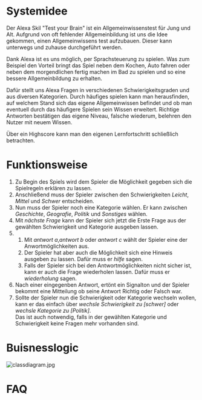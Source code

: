 # Systemidee
Der Alexa Skil "Test your Brain" ist ein Allgemeinwissenstest für Jung und Alt. Aufgrund von oft fehlender Allgemeinbildung ist uns die Idee gekommen, einen Allgemeinwissens test aufzubauen. Dieser kann unterwegs und zuhause durchgeführt werden.

Dank Alexa ist es uns möglich, per Sprachsteuerung zu spielen. Was zum Beispiel den Vorteil bringt das Spiel neben dem Kochen, Auto fahren oder neben dem morgendlichen fertig machen im Bad zu spielen und so eine bessere Allgemeinbildung zu erhalten.

Dafür stellt uns Alexa Fragen in verschiedenen Schwierigkeitsgraden und aus diversen Kategorien. Durch häufiges spielen kann man herausfinden, auf welchem Stand sich das eigene Allgemeinwissen befindet und ob man eventuell durch das häufigere Spielen sein Wissen erweitert. Richtige Antworten bestätigen das eigene Niveau, falsche wiederum, belehren den Nutzer mit neuem Wissen.

Über ein Highscore kann man den eigenen Lernfortschritt schließlich betrachten.
# Funktionsweise
1. Zu Begin des Spiels wird dem Spieler die Möglichkeit gegeben sich die Spielregeln erklären zu lassen. 
2. Anschließend muss der Spieler zwischen den Schwierigkeiten _Leicht_, _Mittel_ und _Schwer_ entscheiden.
3. Nun muss der Spieler noch eine Kategorie wählen. Er kann zwischen _Geschichte_, _Geografie_, _Politik_ und _Sonstiges_ wählen.
4. Mit _nächste Frage_ kann der Spieler sich jetzt die Erste Frage aus der gewählten Schwierigkeit und Kategorie ausgeben lassen.
5. 1. Mit _antwort a_,_antwort b_ oder _antwort c_ wählt der Spieler eine der Anwortmöglichkeiten aus.
   2. Der Spieler hat aber auch die Möglichkeit sich eine Hinweis ausgeben zu lassen. Dafür muss er _hilfe_ sagen.
   3. Falls der Spieler sich bei den Antwortmöglichkeiten nicht sicher ist, kann er auch die Frage wiederholen lassen. Dafür muss er _wiederholung_ sagen.
6. Nach einer eingegenben Antwort, ertönt ein Signalton und der Spieler bekommt eine Mitteilung ob seine Antwort Richtig oder Falsch war.
7. Sollte der Spieler nun die Schwierigkeit oder Kategorie wechseln wollen, kann er das einfach über _wechsle Schwierigkeit zu [schwer]_ oder _wechsle Kategorie zu [Politik]_.<br>
Das ist auch notwendig, falls in der gewählten Kategorie und Schwierigkeit keine Fragen mehr vorhanden sind.

# Buisnesslogic
![classdiagram.jpg](https://github.com/sweIhm-ws2018-19/skillproject-fr-34/blob/master/UML/classdiagram.jpg)

# FAQ
